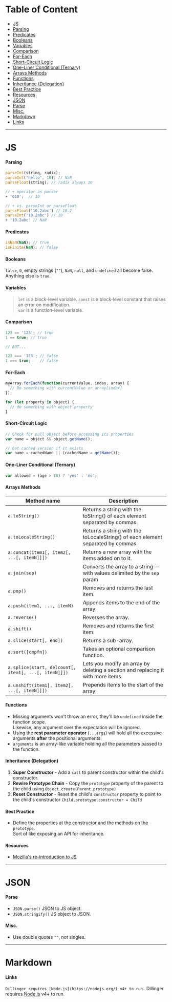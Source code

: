 # Table of Content

<!-- TOC depthFrom:1 depthTo:6 withLinks:1 updateOnSave:1 orderedList:0 -->
- [JS](#js)  
 - [Parsing](#parsing)  
 - [Predicates](#predicates)  
 - [Booleans](#booleans)  
 - [Variables](#variables)  
 - [Comparison](#comparison)  
 - [For-Each](#for-each)  
 - [Short-Circuit Logic](#short-circuit-logic)  
 - [One-Liner Conditional (Ternary)](#one-liner-conditional-ternary)  
 - [Arrays Methods](#arrays-methods)  
 - [Functions](#functions)  
 - [Inheritance (Delegation)](#inheritance-delegation)  
 - [Best Practice](#best-practice)  
 - [Resources](#resources)  
- [JSON](#json)  
 - [Parse](#parse)  
 - [Misc.](#misc)  
- [Markdown](#markdown)  
 - [Links](#links)  

---

# JS

#### Parsing
```js
parseInt(string, radix);
parseInt('hello', 10); // NaN
parseFloat(string); // radix always 10

// + operator as parser
+ '010';  // 10

// + vs. parseInt or parseFloat
parseFloat('10.2abc') // 10.2
parseInt('10.2abc') // 10
+ '10.2abc' // NaN
```

#### Predicates
```js
isNaN(NaN); // true
isFinite(NaN); // false
```

#### Booleans
`false`, `0`, empty strings (`""`), `NaN`, `null`, and `undefined` all become false. Anything else is `true`.

#### Variables
> `let` is a block-level variable.
> `const` is a block-level constant that raises an error on modification.  
> `var` is a function-level variable.

#### Comparison
``` js
123 == '123'; // true
1 == true; // true

// BUT...

123 === '123'; // false
1 === true;    // false
```

#### For-Each
```js
myArray.forEach(function(currentValue, index, array) {
  // Do something with currentValue or array[index]
});

for (let property in object) {
  // do something with object property
}
```

#### Short-Circuit Logic
```js
// Check for null object before accessing its properties
var name = object && object.getName();

// Get cached version if it exists
var name = cachedName || (cachedName = getName());
```

#### One-Liner Conditional (Ternary)
```js
var allowed = (age > 18) ? 'yes' : 'no';
```

#### Arrays Methods
| Method name | Description |
| ----------- | ----------- |
| `a.toString()` | Returns a string with the toString() of each element separated by commas. |
| `a.toLocaleString()` | Returns a string with the toLocaleString() of each element separated by commas. |
| `a.concat(item1[, item2[, ...[, itemN]]])` | Returns a new array with the items added on to it. |
| `a.join(sep)` | Converts the array to a string — with values delimited by the `sep` param |
| `a.pop()` |	Removes and returns the last item. |
| `a.push(item1, ..., itemN)` | Appends items to the end of the array. |
| `a.reverse()` | Reverses the array. |
| `a.shift()` | Removes and returns the first item. |
| `a.slice(start[, end])` | Returns a sub-array. |
| `a.sort([cmpfn])` | Takes an optional comparison function. |
| `a.splice(start, delcount[, item1[, ...[, itemN]]])` | Lets you modify an array by deleting a section and replacing it with more items. |
| `a.unshift(item1[, item2[, ...[, itemN]]])` | Prepends items to the start of the array. |

#### Functions
- Missing arguments won't throw an error, they'll be `undefined` inside the function scope.  
Likewise, any argument over the expectation will be ignored.  
- Using the **rest parameter operator** (`...args`) will hold all the excessive arguments **after** the positional arguments.
- `arguments` is an array-like variable holding all the parameters passed to the function.

#### Inheritance (Delegation)
1. **Super Constructor** - Add a `call` to parent constructor within the child's constructor.
2. **Rewire Prototype Chain** - Copy the `prototype` property of the parent to the child using
`Object.create(Parent.prototype)`
3. **Reset Constructor** - Reset the child's `constructor` property to point to the child's constructor `Child.prototype.constructor = Child`

#### Best Practice
- Define the properties at the constructor and the methods on the `prototype`.  
Sort of like exposing an API for inheritance.

#### Resources
- [Mozilla's re-introduction to JS](https://developer.mozilla.org/en-US/docs/Web/JavaScript/A_re-introduction_to_JavaScript)

---

# JSON

#### Parse
   - `JSON.parse()` JSON to JS object.
   - `JSON.stringify()` JS object to JSON.

#### Misc.
   - Use double quotes `""`, not singles.

---

# Markdown

#### Links
`Dillinger requires [Node.js](https://nodejs.org/) v4+ to run.`
Dillinger requires [Node.js](https://nodejs.org/) v4+ to run.
